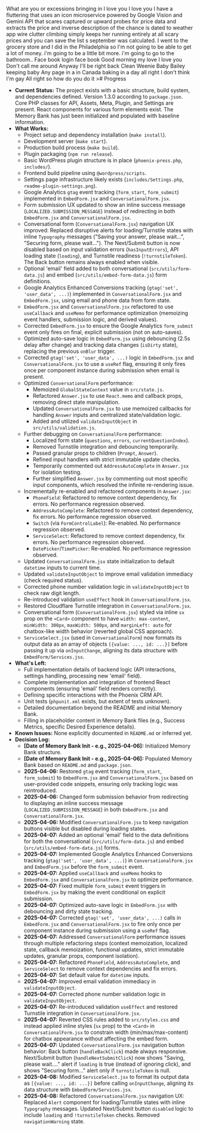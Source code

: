 What are you or excessions bringing in I love you I love you I have a fluttering that uses an icon microservice powered by Google Vision and Gemini API that scares captured or upward probes for price data and extracts the price and inverse description of the chance is dated to weather app wire clutter climbing simply keeps her running entirely at all scary prices and you can save the list s september was calculated. I went to the grocery store and I did in the Philadelphia so I'm not going to be able to get a lot of money. i'm going to be a little bit more. i'm going to go to the bathroom.. Face book login face book Good morning my love I love you Don't call me around Anyway I'll be right back Clean Weenie Baby Bailey keeping baby Any page in a in Canada baking in a day all right I don't think I'm gay All right so how do you do it   ># Progress

* **Current Status:** The project exists with a basic structure, build system, and dependencies defined. Version 1.3.0 according to `package.json`. Core PHP classes for API, Assets, Meta, Plugin, and Settings are present. React components for various form elements exist. The Memory Bank has just been initialized and populated with baseline information.
* **What Works:** 
    * Project setup and dependency installation (`make install`).
    * Development server (`make start`).
    * Production build process (`make build`).
    * Plugin packaging (`npm run release`).
    * Basic WordPress plugin structure is in place (`phoenix-press.php`, `includes/`).
    * Frontend build pipeline using `@wordpress/scripts`.
    * Settings page infrastructure likely exists (`includes/Settings.php`, `readme-plugin-settings.png`).
    * Google Analytics `gtag` event tracking (`form_start`, `form_submit`) implemented in `EmbedForm.jsx` and `ConversationalForm.jsx`.
    * Form submission UX updated to show an inline success message (`LOCALIZED.SUBMISSION_MESSAGE`) instead of redirecting in both `EmbedForm.jsx` and `ConversationalForm.jsx`.
    * Conversational form (`ConversationalForm.jsx`) navigation UX improved: Replaced disruptive alerts for loading/Turnstile states with inline `Typography` messages ("Saving your answer, please wait...", "Securing form, please wait..."). The Next/Submit button is now disabled based on input validation errors (`hasInputErrors`), API loading state (`loading`), and Turnstile readiness (`!turnstileToken`). The Back button remains always enabled when visible.
    * Optional 'email' field added to both conversational (`src/utils/form-data.js`) and embed (`src/utils/embed-form-data.js`) form definitions.
    * Google Analytics Enhanced Conversions tracking (`gtag('set', 'user_data', ...)`) implemented in `ConversationalForm.jsx` and `EmbedForm.jsx`, using email and phone data from form state.
    * `EmbedForm.jsx` and `ConversationalForm.jsx` refactored to use `useCallback` and `useMemo` for performance optimization (memoizing event handlers, submission logic, and derived values).
    * Corrected `EmbedForm.jsx` to ensure the Google Analytics `form_submit` event only fires on final, explicit submission (not on auto-saves).
    * Optimized auto-save logic in `EmbedForm.jsx` using debouncing (2.5s delay after change) and tracking data changes (`isDirty` state), replacing the previous `onBlur` trigger.
    * Corrected `gtag('set', 'user_data', ...)` logic in `EmbedForm.jsx` and `ConversationalForm.jsx` to use a `useRef` flag, ensuring it only fires once per component instance during submission when email is present.
    * Optimized `ConversationalForm` performance:
        * Memoized `GlobalStateContext` value in `src/state.js`.
        * Refactored `Answer.jsx` to use `React.memo` and callback props, removing direct state manipulation.
        * Updated `ConversationalForm.jsx` to use memoized callbacks for handling `Answer` inputs and centralized state/validation logic.
        * Added and utilized `validateInputObject` in `src/utils/validation.js`.
    * Further debugging on `ConversationalForm` performance:
        * Localized form state (`questions`, `errors`, `currentQuestionIndex`).
        * Removed Turnstile integration and debouncing temporarily.
        * Passed granular props to children (`Prompt`, `Answer`).
        * Refined input handlers with strict immutable update checks.
        * Temporarily commented out `AddressAutoComplete` in `Answer.jsx` for isolation testing.
        * Further simplified `Answer.jsx` by commenting out most specific input components, which resolved the infinite re-rendering issue.
    * Incrementally re-enabled and refactored components in `Answer.jsx`:
        * `PhoneField`: Refactored to remove context dependency, fix errors. No performance regression observed.
        * `AddressAutoComplete`: Refactored to remove context dependency, fix errors. No performance regression observed.
        * `Switch` (via `FormControlLabel`): Re-enabled. No performance regression observed.
        * `ServiceSelect`: Refactored to remove context dependency, fix errors. No performance regression observed.
        * `DatePicker`/`TimePicker`: Re-enabled. No performance regression observed.
    * Updated `ConversationalForm.jsx` state initialization to default `datetime` inputs to current time.
    * Updated `validateInputObject` to improve email validation immediacy (check required status).
    * Corrected phone number validation logic in `validateInputObject` to check raw digit length.
    * Re-introduced validation `useEffect` hook in `ConversationalForm.jsx`.
    * Restored Cloudflare Turnstile integration in `ConversationalForm.jsx`.
    * Conversational form (`ConversationalForm.jsx`) styled via inline `sx` prop on the `<Card>` component to have `width: max-content`, `minWidth: 300px`, `maxWidth: 500px`, and `marginLeft: auto` for chatbox-like width behavior (reverted global CSS approach).
    * `ServiceSelect.jsx` (used in `ConversationalForm`) now formats its output data as an array of objects `[{value: ..., id: ...}]` before passing it up via `onInputChange`, aligning its data structure with `EmbedForm/Services.jsx`.
* **What's Left:**
    * Full implementation details of backend logic (API interactions, settings handling, processing new 'email' field).
    * Complete implementation and integration of frontend React components (ensuring 'email' field renders correctly).
    * Defining specific interactions with the Phoenix CRM API.
    * Unit tests (`phpunit.xml` exists, but extent of tests unknown).
    * Detailed documentation beyond the README and initial Memory Bank.
    * Filling in placeholder content in Memory Bank files (e.g., Success Metrics, specific Desired Experience details).
* **Known Issues:** None explicitly documented in `README.md` or inferred yet.
* **Decision Log:**
    * **[Date of Memory Bank Init - e.g., 2025-04-06]:** Initialized Memory Bank structure.
    * **[Date of Memory Bank Init - e.g., 2025-04-06]:** Populated Memory Bank based on `README.md` and `package.json`.
    * **2025-04-06:** Restored `gtag` event tracking (`form_start`, `form_submit`) to `EmbedForm.jsx` and `ConversationalForm.jsx` based on user-provided code snippets, ensuring only tracking logic was reintroduced.
    * **2025-04-06:** Changed form submission behavior from redirecting to displaying an inline success message (`LOCALIZED.SUBMISSION_MESSAGE`) in both `EmbedForm.jsx` and `ConversationalForm.jsx`.
    * **2025-04-06:** Modified `ConversationalForm.jsx` to keep navigation buttons visible but disabled during loading states.
    * **2025-04-07:** Added an optional 'email' field to the data definitions for both the conversational (`src/utils/form-data.js`) and embed (`src/utils/embed-form-data.js`) forms.
    * **2025-04-07:** Implemented Google Analytics Enhanced Conversions tracking (`gtag('set', 'user_data', ...)`) in `ConversationalForm.jsx` and `EmbedForm.jsx` before the `form_submit` event.
    * **2025-04-07:** Applied `useCallback` and `useMemo` hooks to `EmbedForm.jsx` and `ConversationalForm.jsx` to optimize performance.
    * **2025-04-07:** Fixed multiple `form_submit` event triggers in `EmbedForm.jsx` by making the event conditional on explicit submission.
    * **2025-04-07:** Optimized auto-save logic in `EmbedForm.jsx` with debouncing and dirty state tracking.
    * **2025-04-07:** Corrected `gtag('set', 'user_data', ...)` calls in `EmbedForm.jsx` and `ConversationalForm.jsx` to fire only once per component instance during submission using a `useRef` flag.
    * **2025-04-07:** Addressed `ConversationalForm` performance issues through multiple refactoring steps (context memoization, localized state, callback memoization, functional updates, strict immutable updates, granular props, component isolation).
    * **2025-04-07:** Refactored `PhoneField`, `AddressAutoComplete`, and `ServiceSelect` to remove context dependencies and fix errors.
    * **2025-04-07:** Set default value for `datetime` inputs.
    * **2025-04-07:** Improved email validation immediacy in `validateInputObject`.
    * **2025-04-07:** Corrected phone number validation logic in `validateInputObject`.
    * **2025-04-07:** Re-introduced validation `useEffect` and restored Turnstile integration in `ConversationalForm.jsx`.
    * **2025-04-07:** Reverted CSS rules added to `src/styles.css` and instead applied inline styles (`sx` prop) to the `<Card>` in `ConversationalForm.jsx` to constrain width (min/max/max-content) for chatbox appearance without affecting the embed form.
    * **2025-04-07:** Updated `ConversationalForm.jsx` navigation button behavior: Back button (`handleBackClick`) made always responsive. Next/Submit button (`handleNextSubmitClick`) now shows "Saving, please wait...." alert if `loading` is true (instead of ignoring click), and shows "Securing form..." alert only if `turnstileToken` is null.
    * **2025-04-08:** Modified `ServiceSelect.jsx` to format its output data as `[{value: ..., id: ...}]` before calling `onInputChange`, aligning its data structure with `EmbedForm/Services.jsx`.
    * **2025-04-08:** Refactored `ConversationalForm.jsx` navigation UX: Replaced `Alert` component for loading/Turnstile states with inline `Typography` messages. Updated Next/Submit button `disabled` logic to include `loading` and `!turnstileToken` checks. Removed `navigationWarning` state.
